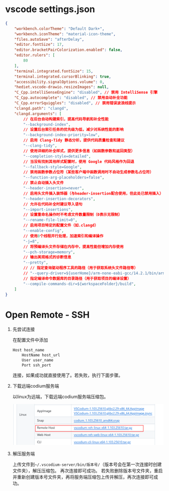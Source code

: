 
# vscode settings.json

```json
{
    "workbench.colorTheme": "Default Dark+",
    "workbench.iconTheme": "material-icon-theme",
    "files.autoSave": "afterDelay",
    "editor.fontSize": 17,
    "editor.bracketPairColorization.enabled": false,
    "editor.rulers": [
        80
    ],
    "terminal.integrated.fontSize": 15,
    "terminal.integrated.cursorBlinking": true,
    "accessibility.signalOptions.volume": 0,
    "hediet.vscode-drawio.resizeImages": null,
    "C_Cpp.intelliSenseEngine": "disabled", // 禁用 IntelliSense 引擎
    "C_Cpp.autocomplete": "disabled", // 禁用自动补全功能
    "C_Cpp.errorSquiggles": "disabled", // 禁用错误波浪线提示
    "clangd.path": "clangd",
    "clangd.arguments": [
        // 在后台自动构建索引，提高代码导航和补全性能
        "--background-index",
        // 设置后台索引任务的优先级为低，减少对系统性能的影响
        "--background-index-priority=low",
        // 启用 Clang-Tidy 静态分析，提供代码质量检查和建议
        "--clang-tidy",
        // 使用详细的补全样式，提供更多信息（如函数参数和返回类型）
        "--completion-style=detailed",
        // 当没有找到其他样式配置时，使用 Google 代码风格作为回退
        "--fallback-style=Google",
        // 禁用函数参数占位符（某些客户端中函数调用时不自动生成参数名占位符）
        "--function-arg-placeholders=false",
        // 禁止自动插入头文件
        "--header-insertion=never",
        // 启用头文件插入装饰器（与header-insertion配合使用，但此处已禁用插入）
        "--header-insertion-decorators",
        // 允许在代码补全时建议导入语句
        "--import-insertions",
        // 设置重命名操作时不考虑文件数量限制（0表示无限制）
        "--rename-file-limit=0",
        // 启用项目特定的配置文件（如.clangd）
        "--enable-config",
        // 使用8个线程并行处理，加速索引和编译操作
        "-j=8",
        // 将预编译头文件存储在内存中，提高性能但增加内存使用
        "--pch-storage=memory",
        // 输出美观格式的诊断信息
        "--pretty",
        // // 指定查询驱动程序工具的路径（用于获取系统头文件路径等）
        // "--query-driver=${userHome}/arm-none-eabi-gcc/14.2.1/bin/arm-none-eabi-g*",
        // 指定编译命令数据库的目录路径（用于获取项目的编译设置）
        "--compile-commands-dir=${workspaceFolder}/build",
    ]
}
```

# Open Remote - SSH

1. 先尝试连接

    在配置文件中添加
    
    ```
    Host host_name
        HostName host_url
        User user_name
        Port ssh_port
    ```

    连接，如果成功就直接使用了。若失败，执行下面步骤。

2. 下载远端codium服务端

    以linux为远端，下载远端codium服务端压缩包。

    ![](./pic/download_Remot_Host.png)

3. 解压服务端

    上传文件到`~/.vscodium-server/bin/版本号/`（版本号会在第一次连接时创建文件夹），解压压缩包。
    再次连接即可成功。
    若失败删除版本号文件夹，重启并重新创建版本号文件夹，再将服务端压缩包上传并解压，再次连接即可成功。
